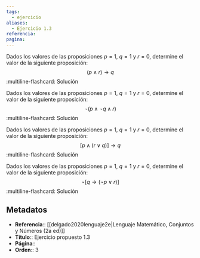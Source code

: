 ```yaml
---
tags:
  - ejercicio
aliases:
  - Ejercicio 1.3
referencia: 
pagina:
---
```

Dados los valores de las proposiciones $p=1$, $q=1$ y $r=0$, determine el valor de la siguiente proposición:
$$(p \land r) \rightarrow q$$
:multiline-flashcard:
Solución

Dados los valores de las proposiciones $p=1$, $q=1$ y $r=0$, determine el valor de la siguiente proposición:
$$\neg (p \land \neg q \land r)$$
:multiline-flashcard:
Solución

Dados los valores de las proposiciones $p=1$, $q=1$ y $r=0$, determine el valor de la siguiente proposición:
$$[p \land (r \lor q)] \rightarrow q$$
:multiline-flashcard:
Solución

Dados los valores de las proposiciones $p=1$, $q=1$ y $r=0$, determine el valor de la siguiente proposición:
$$\neg [q \rightarrow (\neg p \lor r)]$$
:multiline-flashcard:
Solución
## Metadatos
- **Referencia**:: [[delgado2020lenguaje2e|Lenguaje Matemático, Conjuntos y Números (2a ed)]]
- **Título**:: Ejercicio propuesto 1.3
- **Página**::
- **Orden**:: 3
